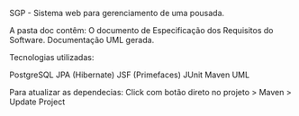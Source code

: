 SGP - Sistema web para gerenciamento de uma pousada.

A pasta doc contêm:
O documento de Especificação dos Requisitos do Software.
Documentação UML gerada.


Tecnologias utilizadas:

PostgreSQL
JPA (Hibernate)
JSF (Primefaces)
JUnit
Maven
UML


Para atualizar as dependecias:
Click com botão direto no projeto > Maven > Update Project